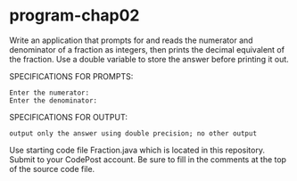 # program-chap02

Write an application that prompts for and reads the numerator and denominator of a fraction as integers, then prints the decimal equivalent of the fraction. Use a double variable to store the answer before printing it out. 


SPECIFICATIONS FOR PROMPTS:
```
Enter the numerator:
Enter the denominator:
```

SPECIFICATIONS FOR OUTPUT:
```
output only the answer using double precision; no other output
```


Use starting code file Fraction.java which is located in this repository. Submit to your CodePost account. Be sure to fill in the comments at the top of the source code file.
